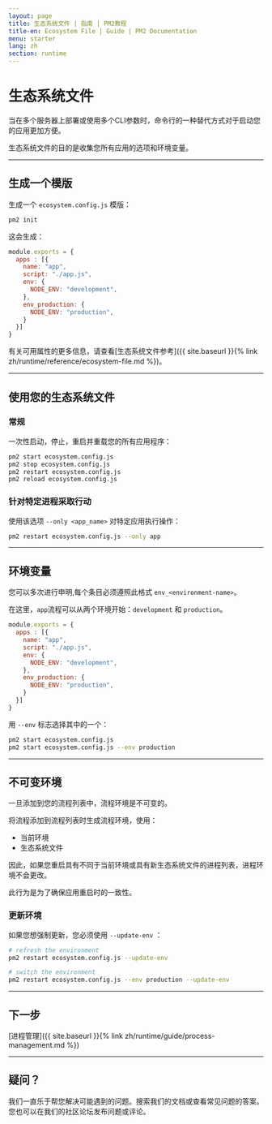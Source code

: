 ```yaml
---
layout: page
title: 生态系统文件 | 指南 | PM2教程
title-en: Ecosystem File | Guide | PM2 Documentation
menu: starter
lang: zh
section: runtime
---
```


# 生态系统文件

当在多个服务器上部署或使用多个CLI参数时，命令行的一种替代方式对于启动您的应用更加方便。

生态系统文件的目的是收集您所有应用的选项和环境变量。

---

## 生成一个模版

生成一个 `ecosystem.config.js` 模版：

```bash
pm2 init
```

这会生成：

```javascript
module.exports = {
  apps : [{
    name: "app",
    script: "./app.js",
    env: {
      NODE_ENV: "development",
    },
    env_production: {
      NODE_ENV: "production",
    }
  }]
}
```

有关可用属性的更多信息，请查看[生态系统文件参考]({{ site.baseurl }}{% link zh/runtime/reference/ecosystem-file.md %})。

---

## 使用您的生态系统文件

### 常规

一次性启动，停止，重启并重载您的所有应用程序：

```bash
pm2 start ecosystem.config.js
pm2 stop ecosystem.config.js
pm2 restart ecosystem.config.js
pm2 reload ecosystem.config.js
```

### 针对特定进程采取行动

使用该选项 `--only <app_name>` 对特定应用执行操作：

```bash
pm2 restart ecosystem.config.js --only app
```

---

## 环境变量

您可以多次进行申明,每个条目必须遵照此格式 `env_<environment-name>`。

在这里，`app`流程可以从两个环境开始：`development` 和 `production`。

```javascript
module.exports = {
  apps : [{
    name: "app",
    script: "./app.js",
    env: {
      NODE_ENV: "development",
    },
    env_production: {
      NODE_ENV: "production",
    }
  }]
}
```

用 `--env` 标志选择其中的一个：

```bash
pm2 start ecosystem.config.js
pm2 start ecosystem.config.js --env production
```

---

## 不可变环境

一旦添加到您的流程列表中，流程环境是不可变的。

将流程添加到流程列表时生成流程环境，使用：
- 当前环境
- 生态系统文件

因此，如果您重启具有不同于当前环境或具有新生态系统文件的进程列表，进程环境不会更改。

此行为是为了确保应用重启时的一致性。

### 更新环境

如果您想强制更新，您必须使用 `--update-env` ：

```bash
# refresh the environment
pm2 restart ecosystem.config.js --update-env

# switch the environment
pm2 restart ecosystem.config.js --env production --update-env
```

---

## 下一步

[进程管理]({{ site.baseurl }}{% link zh/runtime/guide/process-management.md %})

---

## 疑问？

我们一直乐于帮您解决可能遇到的问题。搜索我们的文档或查看常见问题的答案。您也可以在我们的社区论坛发布问题或评论。